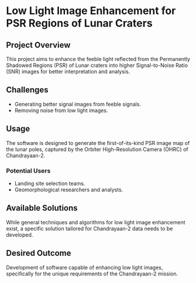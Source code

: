 # Low Light Image Enhancement for PSR Regions of Lunar Craters

## Project Overview 

This project aims to enhance the feeble light reflected from the Permanently Shadowed Regions (PSR) of Lunar craters into higher Signal-to-Noise Ratio (SNR) images for better interpretation and analysis.

## Challenges

- Generating better signal images from feeble signals.
- Removing noise from low light images.

## Usage

The software is designed to generate the first-of-its-kind PSR image map of the lunar poles, captured by the Orbiter High-Resolution Camera (OHRC) of Chandrayaan-2.

### Potential Users

- Landing site selection teams.
- Geomorphological researchers and analysts.

## Available Solutions

While general techniques and algorithms for low light image enhancement exist, a specific solution tailored for Chandrayaan-2 data needs to be developed.

## Desired Outcome

Development of software capable of enhancing low light images, specifically for the unique requirements of the Chandrayaan-2 mission.
